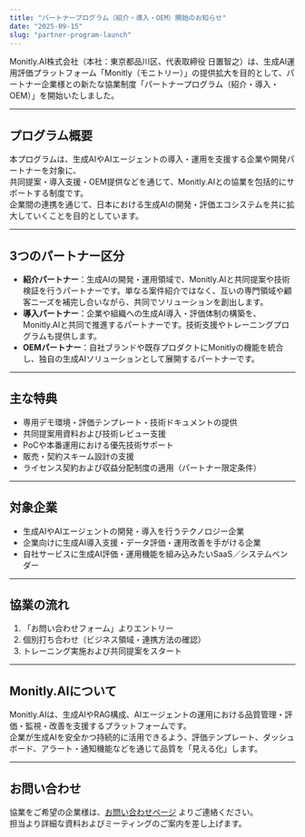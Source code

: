 ```yaml
---
title: "パートナープログラム（紹介・導入・OEM）開始のお知らせ"
date: "2025-09-15"
slug: "partner-program-launch"
---
```


Monitly.AI株式会社（本社：東京都品川区、代表取締役 日置智之）は、生成AI運用評価プラットフォーム「Monitly（モニトリー）」の提供拡大を目的として、パートナー企業様との新たな協業制度「パートナープログラム（紹介・導入・OEM）」を開始いたしました。

---

## プログラム概要
本プログラムは、生成AIやAIエージェントの導入・運用を支援する企業や開発パートナーを対象に、  
共同提案・導入支援・OEM提供などを通じて、Monitly.AIとの協業を包括的にサポートする制度です。  
企業間の連携を通じて、日本における生成AIの開発・評価エコシステムを共に拡大していくことを目的としています。

---

## 3つのパートナー区分
- **紹介パートナー**：生成AIの開発・運用領域で、Monitly.AIと共同提案や技術検証を行うパートナーです。単なる案件紹介ではなく、互いの専門領域や顧客ニーズを補完し合いながら、共同でソリューションを創出します。  
- **導入パートナー**：企業や組織への生成AI導入・評価体制の構築を、Monitly.AIと共同で推進するパートナーです。技術支援やトレーニングプログラムも提供します。  
- **OEMパートナー**：自社ブランドや既存プロダクトにMonitlyの機能を統合し、独自の生成AIソリューションとして展開するパートナーです。

---

## 主な特典
- 専用デモ環境・評価テンプレート・技術ドキュメントの提供  
- 共同提案用資料および技術レビュー支援  
- PoCや本番運用における優先技術サポート  
- 販売・契約スキーム設計の支援  
- ライセンス契約および収益分配制度の適用（パートナー限定条件）

---

## 対象企業
- 生成AIやAIエージェントの開発・導入を行うテクノロジー企業  
- 企業向けに生成AI導入支援・データ評価・運用改善を手がける企業  
- 自社サービスに生成AI評価・運用機能を組み込みたいSaaS／システムベンダー  

---

## 協業の流れ
1. 「お問い合わせフォーム」よりエントリー  
2. 個別打ち合わせ（ビジネス領域・連携方法の確認）  
3. トレーニング実施および共同提案をスタート  

---

## Monitly.AIについて
Monitly.AIは、生成AIやRAG構成、AIエージェントの運用における品質管理・評価・監視・改善を支援するプラットフォームです。  
企業が生成AIを安全かつ持続的に活用できるよう、評価テンプレート、ダッシュボード、アラート・通知機能などを通じて品質を「見える化」します。

---

## お問い合わせ
協業をご希望の企業様は、[お問い合わせページ](/contact) よりご連絡ください。  
担当より詳細な資料およびミーティングのご案内を差し上げます。
